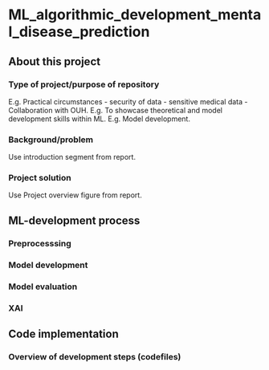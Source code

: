 # ML_algorithmic_development_mental_disease_prediction

## About this project
### Type of project/purpose of repository
E.g. Practical circumstances - security of data - sensitive medical data - Collaboration with OUH.
E.g. To showcase theoretical and model development skills within ML.
E.g. Model development.
### Background/problem
Use introduction segment from report.
### Project solution
Use Project overview figure from report.

## ML-development process
### Preprocesssing
### Model development
### Model evaluation
### XAI 

## Code implementation
### Overview of development steps (codefiles)
